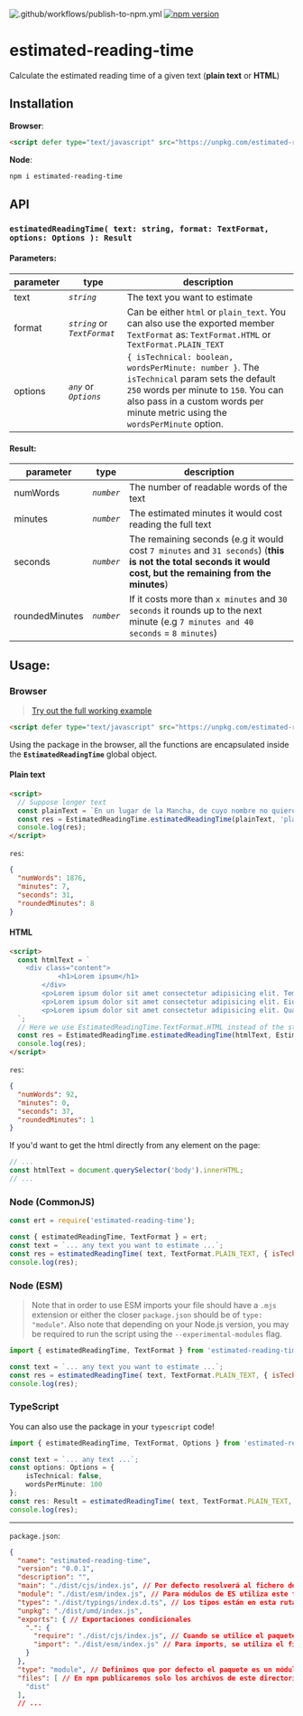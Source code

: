 ![.github/workflows/publish-to-npm.yml](https://github.com/Dellos7/estimated-reading-time/workflows/Test%20and%20NPM%20publish/badge.svg) [![npm version](https://badge.fury.io/js/estimated-reading-time.svg)](https://badge.fury.io/js/estimated-reading-time)

# estimated-reading-time

Calculate the estimated reading time of a given text (**plain text** or **HTML**)

## Installation

**Browser**:

```html
<script defer type="text/javascript" src="https://unpkg.com/estimated-reading-time@latest/dist/umd/index.js"></script>
```

**Node**:

```bash
npm i estimated-reading-time
```

## API

### `estimatedReadingTime( text: string, format: TextFormat, options: Options ): Result`

#### Parameters:

| parameter | type | description |
| ------------- | --- | ------------- |
| text  | *`string`*  | The text you want to estimate |
| format  | *`string`* or *`TextFormat`*  | Can be either `html` or `plain_text`. You can also use the exported member `TextFormat` as: `TextFormat.HTML` or `TextFormat.PLAIN_TEXT` |
| options  | *`any`* or *`Options`*  | `{ isTechnical: boolean, wordsPerMinute: number }`. The `isTechnical` param sets the default `250` words per minute to `150`. You can also pass in a custom words per minute metric using the `wordsPerMinute` option. |

#### Result:

| parameter | type | description |
| ------------- | --- | ------------- |
| numWords  | *`number`*  | The number of readable words of the text |
| minutes  | *`number`*  | The estimated minutes it would cost reading the full text |
| seconds  | *`number`*  | The remaining seconds (e.g it would cost `7 minutes` and `31 seconds`) (**this is not the total seconds it would cost, but the remaining from the minutes**) |
| roundedMinutes  | *`number`*  | If it costs more than `x minutes` and `30 seconds` it rounds up to the next minute (e.g `7 minutes and 40 seconds` = `8 minutes`) |

## Usage:

### Browser

> [Try out the full working example](https://dlopezcastellote.dev/estimated-reading-time/examples/browser/)

```html
<script defer type="text/javascript" src="https://unpkg.com/estimated-reading-time@latest/dist/umd/index.js"></script>
```

Using the package in the browser, all the functions are encapsulated inside the **`EstimatedReadingTime`** global object.


#### Plain text

```html
<script>
  // Suppose longer text
  const plainText = `En un lugar de la Mancha, de cuyo nombre no quiero acordarme, no ha mucho tiempo que vivía un hidalgo de los de lanza en astillero, adarga antigua, rocín flaco y galgo corredor. Una olla de algo más vaca que carnero, salpicón las más noches, duelos y quebrantos los sábados, lantejas los viernes, algún palomino de añadidura los domingos, consumían las tres partes de su hacienda....`;
  const res = EstimatedReadingTime.estimatedReadingTime(plainText, 'plain_text', { isTechnical: false } );
  console.log(res);
</script>
```

`res`:

```json
{
  "numWords": 1876,
  "minutes": 7,
  "seconds": 31,
  "roundedMinutes": 8
}
```

#### HTML

```html
<script>
  const htmlText = `
    <div class="content">
            <h1>Lorem ipsum</h1>
        </div>
        <p>Lorem ipsum dolor sit amet consectetur adipisicing elit. Tempora placeat eaque dolore reprehenderit error animi veritatis? Corporis animi, sapiente ex voluptate, repudiandae nihil fugit soluta fugiat perferendis consectetur, quae id.</p>
        <p>Lorem ipsum dolor sit amet consectetur adipisicing elit. Eius accusamus, voluptatibus hic earum quas ea asperiores? Eos nostrum tempora eius impedit, perspiciatis explicabo maxime labore, deserunt ad vel, excepturi repudiandae!</p>
        <p>Lorem ipsum dolor sit amet consectetur adipisicing elit. Quam pariatur, esse nisi nesciunt nam consequatur voluptatem magnam necessitatibus perferendis eius recusandae fugiat, adipisci numquam optio! Distinctio magni dicta ex corrupti.</p>
  `;
  // Here we use EstimatedReadingTime.TextFormat.HTML instead of the string "html"
  const res = EstimatedReadingTime.estimatedReadingTime(htmlText, EstimatedReadingTime.TextFormat.HTML, { isTechnical: true } );
  console.log(res);
</script>
```
`res`:

```json
{
  "numWords": 92,
  "minutes": 0,
  "seconds": 37,
  "roundedMinutes": 1
}
```

If you'd want to get the html directly from any element on the page:

```javascript
// ...
const htmlText = document.querySelector('body').innerHTML;
// ...
```

### Node (CommonJS)

```javascript
const ert = require('estimated-reading-time');

const { estimatedReadingTime, TextFormat } = ert;
const text = `... any text you want to estimate ...`;
const res = estimatedReadingTime( text, TextFormat.PLAIN_TEXT, { isTechnical: false, wordsPerMinute: 300 } );
console.log(res);
```

### Node (ESM)

> Note that in order to use ESM imports your file should have a `.mjs` extension or either the closer `package.json` should be of `type: "module"`. Also note that depending on your Node.js version, you may be required to run the script using the `--experimental-modules` flag.

```javascript
import { estimatedReadingTime, TextFormat } from 'estimated-reading-time';

const text = `... any text you want to estimate ...`;
const res = estimatedReadingTime( text, TextFormat.PLAIN_TEXT, { isTechnical: true } );
console.log(res);
```

### TypeScript

You can also use the package in your `typescript` code!

```typescript
import { estimatedReadingTime, TextFormat, Options } from 'estimated-reading-time';

const text = `... any text ...`;
const options: Options = {
    isTechnical: false,
    wordsPerMinute: 100
};
const res: Result = estimatedReadingTime( text, TextFormat.PLAIN_TEXT, options );
console.log(res);
```

- - - 

`package.json`:

```json
{
  "name": "estimated-reading-time",
  "version": "0.0.1",
  "description": "",
  "main": "./dist/cjs/index.js", // Por defecto resolverá al fichero de CommonJS
  "module": "./dist/esm/index.js", // Para módulos de ES utiliza este fichero (utilizado por Webpack)
  "types": "./dist/typings/index.d.ts", // Los tipos están en esta ruta
  "unpkg": "./dist/umd/index.js",
  "exports": { // Exportaciones condicionales
    ".": {
      "require": "./dist/cjs/index.js", // Cuando se utilice el paquete con "require" se utiliza este archivo (CommonJS)
      "import": "./dist/esm/index.js" // Para imports, se utiliza el fichero de ESM
    }
  },
  "type": "module", // Definimos que por defecto el paquete es un módulo de ESM
  "files": [ // En npm publicaremos solo los archivos de este directorio
    "dist"
  ],
  // ...
```